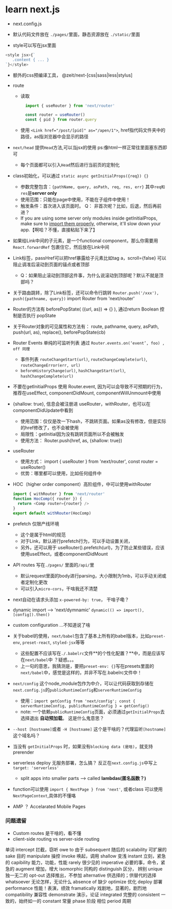 # learn next.js

- next.config.js 
- 默认代码文件放在 `./pages/`里面，静态资源放在 `./static/`里面

- style可以写在jsx里面

```javascript
<style jsx>{`
   .content { ... }
`}</style>
```

- 额外的css预编译工具， @zeit/next-[css|sass|less|stylus]

- route
  - 读取
    ```javascript
      import { useRouter } from 'next/router'

      const router = useRouter()
      const { pid } from router.query
    ```
  - 使用 `<Link href="/post/[pid]" as="/apen/1">`, href指代码文件夹中的路径，as指浏览器中会显示的路径

- `next/head` 提供`Head`方法,可以当jsx的<Head>使用 ps:像html一样正常往里面塞东西即可
  - 每个页面都可以引入`Head`然后进行当前页的定制化

- class初始化，可以通过 `static async getInitialProps({req}) {}`
  - 参数完整包含：`{pathName, query, asPath, req, res, err}` 其中`req和res`是**server only**
  - 使用范围：只能在page中使用，不能在子组件中使用！
  - 触发条件：首次进入该页面时。 Q： 非首次呢？比如，后退，然后再前进？
  - If you are using some server only modules inside getInitialProps, make sure to [import them properly](https://arunoda.me/blog/ssr-and-server-only-modules), otherwise, it'll slow down your app.【啊哈？不懂，直接粘贴下来了】

- 如果给Link中间的子元素，是一个functional component，那么你需要用 `React.forwardRef` 包裹住它，然后放在Link中间

- Link标签，passHref可以把href暴露给子元素比如tag a，scroll={false} 可以阻止调准后滚动到页面的锚点或者顶部
  - Q：如果阻止滚动到顶部这件事，为什么说滚动到顶部呢？默认不就是顶部吗？

- 关于路由跳转，除了Link标签，还可以命令行跳转 `Router.push('/xxx'), push({pathname, query})`  import Router from 'next/router'

- Router的方法有 beforePopState( ({url, as}) => {} ), 通过return Boolean 控制是否执行 popState
- 关于Router对象的可见属性和方法有： route, pathname, query, asPath, push(url, as), replace(), beforePopState(cb)

- Router Events 单纯的可监听列表 通过 `Router.events.on(‘event’, foo) , off 同理 `
  - 事件列表 `routeChangeStart(url)`, `routeChangeComplete(url)`, `routeChangeError(err, url)`
  - `beforeHistoryChange(url)`, `hashChangeStart(url)`, `hashChangeComplete(url)`

- 不要在getInitialProps 使用 Router.event, 因为可以会导致不可预期的行为，推荐在useEffect, componentDidMount, componentWillUnmount中使用

- {shallow: true}, 信息会被注册进 useRouter，withRouter，也可以在componentDidUpdate中看到
  - 使用范围：仅仅是改一下hash，不跳转页面。如果as没有修改，但是实际的href修改了，也不会被使用
  - 局限性：getInitial因为没有跳转页面所以不会被触发
  - 使用方法： Router.push(href, as, {shallow: true})

- useRouter
  - 使用方式： import { useRouter } from 'next/router', const router = useRouter()
  - 优势：哪里都可以使用，比如任何组件中

- HOC（higher order component）高阶组件，中可以使用withRouter
  ```javascript
  import { withRouter } from 'next/router'
  function HocComp({ router }) {
    return <Comp router={router} />
  }
  export default withRouter(HocComp)

  ```

- prefetch 仅限产线环境
  - <link rel="preload"> 这个是属于html的规范
  - 对于Link，默认进行prefetch行为，可以手动设置关闭，<Link href="" prefetch={false}>
  - 另外，还可以用于 useRouter().prefetch(url)，为了防止某些错误，应该使用useEffect，或者componentDidMount

- API routes 写在`./pages/` 里面的`/api/`里
  - 默认request里面的body进行parsing，大小限制为1mb，可以手动关闭或者定制化更改
  - 可以引入`micro-cors`，干啥我还不清楚

- next自动在请求头添加 `x-powered-by: true`， 干啥子嘞？

- dynamic import --> 'next/dymnamic'  `dynamic(() => import(), [config]).then()`

- custom configuration ...不知道说了啥

- 关于babel的使用，`next/babel`包含了基本上所有的babel版本，比如`preset-env`, `preset-react`, `styled-jsx`等等
  - 这些配置不应该写在`./.babelrc`文件**的个性化配置？**中，而是应该写在`next/babel`中 ？疑惑。。。
  - 上一句的意思，我猜测是，要把`preset-env: {}`写在presets里面的`next/babel`中，感觉是这样的，并非不写在.babelrc文件中！

- `next/config` 这个node_module包作为中介，可以让代码获取到存储在`next.config.js`的`publicRuntimeConfig`和`serverRuntimeConfig`
  - 使用：`import getConfig from 'next/config'; const { serverRuntimeConfig, publicRuntimeConfig } = getConfig()`
  - note: 一个依赖`publicRuntimeConfig`页面，必须通过`getInitialProps`去选择退出 **自动预加载**。 这是什么鬼意思？


- `--host [hostname]`或者 `-H [hostname]` 这个是干啥的？代理监听`[hostname]`这个域名吗？

- 当没有 `getInitialProps` 时，如果没有`blocking data (是啥)`，就支持prerender

- serverless deploy 无服务部署，怎么搞？ 反正在`next.config.js`中写上`target: 'serverless'`
  - split apps into smaller parts --> called **lambdas(匿名函数？)**

- function可以使用 `import { NextPage } from 'next'`, 或者class 可以使用 `NextPageContext`,具体的不懂咯

- AMP ？ Accelarated Mobile Pages



### 问题遗留

- Custom routes 是干啥的，看不懂
- client-side routing vs server-side routing


单词
intercept 拦截，窃听
owe to 由于
subsequent  随后的
scalability  可扩展的
sake  目的
manipulate  操控
invoke 唤起，调用
shallow 变浅
instant 立刻，紧急的
capibility 能力，功能，性能
rarely  很少见的
imperative  必要的事，命令，紧急的
augment  增加，增大
isomorphic  同构的
distinguish  区分， 辨别
unique  独一无二的
opt-out 选择推出，不参加
alternative  供选择的；供替代的选择
whatsoever 无论怎样，无论什么
absence of 缺少
optimize  优化
deploy  部署
performance 性能！表演，绩效
framatically  戏剧地，显著的，剧烈地
compatibility 兼容性
demonstrate  演示，论证
integrated 完整的
consistent  一致的，始终如一的
constant  常量
phase   阶段 相位
period  周期
